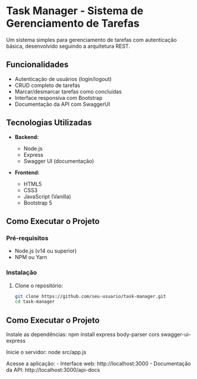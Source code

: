 # Task Manager - Sistema de Gerenciamento de Tarefas

Um sistema simples para gerenciamento de tarefas com autenticação básica, desenvolvido seguindo a arquitetura REST.

## Funcionalidades

-  Autenticação de usuários (login/logout)
-  CRUD completo de tarefas
-  Marcar/desmarcar tarefas como concluídas
-  Interface responsiva com Bootstrap
-  Documentação da API com SwaggerUI

## Tecnologias Utilizadas

- **Backend:**
  - Node.js
  - Express
  - Swagger UI (documentação)

- **Frontend:**
  - HTML5
  - CSS3
  - JavaScript (Vanilla)
  - Bootstrap 5

## Como Executar o Projeto

### Pré-requisitos

- Node.js (v14 ou superior)
- NPM ou Yarn

### Instalação

1. Clone o repositório:
   ```bash
   git clone https://github.com/seu-usuario/task-manager.git
   cd task-manager
## Como Executar o Projeto
  Instale as dependências:
    npm install express body-parser cors swagger-ui-express

  Inicie o servidor:
    node src/app.js

  Acesse a aplicação:
    - Interface web: http://localhost:3000
    - Documentação da API: http://localhost:3000/api-docs